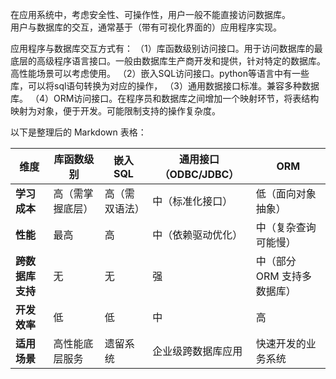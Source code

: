 在应用系统中，考虑安全性、可操作性，用户一般不能直接访问数据库。  
用户与数据库的交互，通常基于（带有可视化界面的）应用程序实现。

应用程序与数据库交互方式有：
（1）库函数级别访问接口。用于访问数据库的最底层的高级程序语言接口。一般由数据库生产商开发和提供，针对特定的数据库。高性能场景可以考虑使用。
（2）嵌入SQL访问接口。python等语言中有一些库，可以将sql语句转换为对应的操作，
（3）通用数据接口标准。兼容多种数据库。
（4）ORM访问接口。在程序员和数据库之间增加一个映射环节，将表结构映射为对象，便于开发。可能限制支持的操作复杂度。


以下是整理后的 Markdown 表格：

| **维度**         | **库函数级别**       | **嵌入 SQL**         | **通用接口（ODBC/JDBC）** | **ORM**                |
|------------------|----------------------|----------------------|---------------------------|------------------------|
| **学习成本**     | 高（需掌握底层）     | 高（需双语法）       | 中（标准化接口）          | 低（面向对象抽象）     |
| **性能**         | 最高                 | 高                   | 中（依赖驱动优化）        | 中（复杂查询可能慢）   |
| **跨数据库支持** | 无                   | 无                   | 强                        | 中（部分 ORM 支持多数据库） |
| **开发效率**     | 低                   | 低                   | 中                        | 高                     |
| **适用场景**     | 高性能底层服务       | 遗留系统             | 企业级跨数据库应用        | 快速开发的业务系统     |
